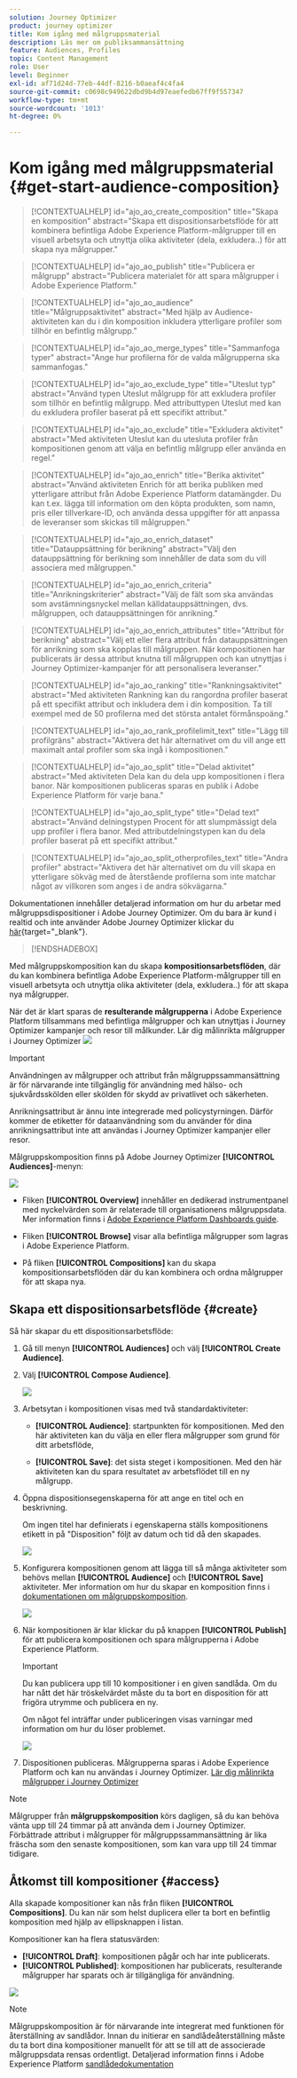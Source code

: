 ```yaml
---
solution: Journey Optimizer
product: journey optimizer
title: Kom igång med målgruppsmaterial
description: Läs mer om publiksammansättning
feature: Audiences, Profiles
topic: Content Management
role: User
level: Beginner
exl-id: af71d24d-77eb-44df-8216-b0aeaf4c4fa4
source-git-commit: c0698c949622dbd9b4d97eaefedb67ff9f557347
workflow-type: tm+mt
source-wordcount: '1013'
ht-degree: 0%

---
```


# Kom igång med målgruppsmaterial {#get-start-audience-composition}

>[!CONTEXTUALHELP]
>id="ajo_ao_create_composition"
>title="Skapa en komposition"
>abstract="Skapa ett dispositionsarbetsflöde för att kombinera befintliga Adobe Experience Platform-målgrupper till en visuell arbetsyta och utnyttja olika aktiviteter (dela, exkludera..) för att skapa nya målgrupper."

>[!CONTEXTUALHELP]
>id="ajo_ao_publish"
>title="Publicera er målgrupp"
>abstract="Publicera materialet för att spara målgrupper i Adobe Experience Platform."

>[!CONTEXTUALHELP]
>id="ajo_ao_audience"
>title="Målgruppsaktivitet"
>abstract="Med hjälp av Audience-aktiviteten kan du i din komposition inkludera ytterligare profiler som tillhör en befintlig målgrupp."

>[!CONTEXTUALHELP]
>id="ajo_ao_merge_types"
>title="Sammanfoga typer"
>abstract="Ange hur profilerna för de valda målgrupperna ska sammanfogas."

>[!CONTEXTUALHELP]
>id="ajo_ao_exclude_type"
>title="Uteslut typ"
>abstract="Använd typen Uteslut målgrupp för att exkludera profiler som tillhör en befintlig målgrupp. Med attributtypen Uteslut med kan du exkludera profiler baserat på ett specifikt attribut."

>[!CONTEXTUALHELP]
>id="ajo_ao_exclude"
>title="Exkludera aktivitet"
>abstract="Med aktiviteten Uteslut kan du utesluta profiler från kompositionen genom att välja en befintlig målgrupp eller använda en regel."

>[!CONTEXTUALHELP]
>id="ajo_ao_enrich"
>title="Berika aktivitet"
>abstract="Använd aktiviteten Enrich för att berika publiken med ytterligare attribut från Adobe Experience Platform datamängder. Du kan t.ex. lägga till information om den köpta produkten, som namn, pris eller tillverkare-ID, och använda dessa uppgifter för att anpassa de leveranser som skickas till målgruppen."

>[!CONTEXTUALHELP]
>id="ajo_ao_enrich_dataset"
>title="Datauppsättning för berikning"
>abstract="Välj den datauppsättning för berikning som innehåller de data som du vill associera med målgruppen."

>[!CONTEXTUALHELP]
>id="ajo_ao_enrich_criteria"
>title="Anrikningskriterier"
>abstract="Välj de fält som ska användas som avstämningsnyckel mellan källdatauppsättningen, dvs. målgruppen, och datauppsättningen för anrikning."

>[!CONTEXTUALHELP]
>id="ajo_ao_enrich_attributes"
>title="Attribut för berikning"
>abstract="Välj ett eller flera attribut från datauppsättningen för anrikning som ska kopplas till målgruppen. När kompositionen har publicerats är dessa attribut knutna till målgruppen och kan utnyttjas i Journey Optimizer-kampanjer för att personalisera leveranser."

>[!CONTEXTUALHELP]
>id="ajo_ao_ranking"
>title="Rankningsaktivitet"
>abstract="Med aktiviteten Rankning kan du rangordna profiler baserat på ett specifikt attribut och inkludera dem i din komposition. Ta till exempel med de 50 profilerna med det största antalet förmånspoäng."

>[!CONTEXTUALHELP]
>id="ajo_ao_rank_profilelimit_text"
>title="Lägg till profilgräns"
>abstract="Aktivera det här alternativet om du vill ange ett maximalt antal profiler som ska ingå i kompositionen."

<!-- [!CONTEXTUALHELP]
>id="ajo_ao_control_group_text"
>title="Control Group"
>abstract="Use control groups to isolate a portion of the profiles. This allows you to measure the impact of a marketing activity and make a comparison with the behavior of the rest of the population."-->

>[!CONTEXTUALHELP]
>id="ajo_ao_split"
>title="Delad aktivitet"
>abstract="Med aktiviteten Dela kan du dela upp kompositionen i flera banor. När kompositionen publiceras sparas en publik i Adobe Experience Platform för varje bana."

>[!CONTEXTUALHELP]
>id="ajo_ao_split_type"
>title="Delad text"
>abstract="Använd delningstypen Procent för att slumpmässigt dela upp profiler i flera banor. Med attributdelningstypen kan du dela profiler baserat på ett specifikt attribut."

>[!CONTEXTUALHELP]
>id="ajo_ao_split_otherprofiles_text"
>title="Andra profiler"
>abstract="Aktivera det här alternativet om du vill skapa en ytterligare sökväg med de återstående profilerna som inte matchar något av villkoren som anges i de andra sökvägarna."

Dokumentationen innehåller detaljerad information om hur du arbetar med målgruppsdispositioner i Adobe Journey Optimizer. Om du bara är kund i realtid och inte använder Adobe Journey Optimizer klickar du [här](https://experienceleague.adobe.com/docs/experience-platform/segmentation/ui/audience-composition.html){target="_blank"}.

>[!ENDSHADEBOX]

Med målgruppskomposition kan du skapa **kompositionsarbetsflöden**, där du kan kombinera befintliga Adobe Experience Platform-målgrupper till en visuell arbetsyta och utnyttja olika aktiviteter (dela, exkludera..) för att skapa nya målgrupper.

När det är klart sparas de **resulterande målgrupperna** i Adobe Experience Platform tillsammans med befintliga målgrupper och kan utnyttjas i Journey Optimizer kampanjer och resor till målkunder. Lär dig målinrikta målgrupper i Journey Optimizer
![](assets/audiences-process.png)

>[!IMPORTANT]
>
>Användningen av målgrupper och attribut från målgruppssammansättning är för närvarande inte tillgänglig för användning med hälso- och sjukvårdsskölden eller skölden för skydd av privatlivet och säkerheten.
>
>Anrikningsattribut är ännu inte integrerade med policystyrningen. Därför kommer de etiketter för dataanvändning som du använder för dina anrikningsattribut inte att användas i Journey Optimizer kampanjer eller resor.

Målgruppskomposition finns på Adobe Journey Optimizer **[!UICONTROL Audiences]**-menyn:

![](assets/audiences-browse.png)

* Fliken **[!UICONTROL Overview]** innehåller en dedikerad instrumentpanel med nyckelvärden som är relaterade till organisationens målgruppsdata. Mer information finns i [Adobe Experience Platform Dashboards guide](https://experienceleague.adobe.com/docs/experience-platform/dashboards/guides/segments.html).

* Fliken **[!UICONTROL Browse]** visar alla befintliga målgrupper som lagras i Adobe Experience Platform.

* På fliken **[!UICONTROL Compositions]** kan du skapa kompositionsarbetsflöden där du kan kombinera och ordna målgrupper för att skapa nya.

## Skapa ett dispositionsarbetsflöde {#create}

Så här skapar du ett dispositionsarbetsflöde:

1. Gå till menyn **[!UICONTROL Audiences]** och välj **[!UICONTROL Create Audience]**.

1. Välj **[!UICONTROL Compose Audience]**.

   ![](assets/audiences-create.png)

1. Arbetsytan i kompositionen visas med två standardaktiviteter:

   * **[!UICONTROL Audience]**: startpunkten för kompositionen. Med den här aktiviteten kan du välja en eller flera målgrupper som grund för ditt arbetsflöde,

   * **[!UICONTROL Save]**: det sista steget i kompositionen. Med den här aktiviteten kan du spara resultatet av arbetsflödet till en ny målgrupp.

1. Öppna dispositionsegenskaperna för att ange en titel och en beskrivning.

   Om ingen titel har definierats i egenskaperna ställs kompositionens etikett in på &quot;Disposition&quot; följt av datum och tid då den skapades.

   ![](assets/audiences-properties.png)

1. Konfigurera kompositionen genom att lägga till så många aktiviteter som behövs mellan **[!UICONTROL Audience]** och **[!UICONTROL Save]** aktiviteter. Mer information om hur du skapar en komposition finns i [dokumentationen om målgruppskomposition](https://experienceleague.adobe.com/en/docs/experience-platform/segmentation/ui/audience-composition).

   ![](assets/audiences-publish.png)

1. När kompositionen är klar klickar du på knappen **[!UICONTROL Publish]** för att publicera kompositionen och spara målgrupperna i Adobe Experience Platform.

   >[!IMPORTANT]
   >
   >Du kan publicera upp till 10 kompositioner i en given sandlåda. Om du har nått det här tröskelvärdet måste du ta bort en disposition för att frigöra utrymme och publicera en ny.

   Om något fel inträffar under publiceringen visas varningar med information om hur du löser problemet.

   ![](assets/audiences-alerts.png)

1. Dispositionen publiceras. Målgrupperna sparas i Adobe Experience Platform och kan nu användas i Journey Optimizer. [Lär dig målinrikta målgrupper i Journey Optimizer](../audience/about-audiences.md#segments-in-journey-optimizer)

>[!NOTE]
>
>Målgrupper från **målgruppskomposition** körs dagligen, så du kan behöva vänta upp till 24 timmar på att använda dem i Journey Optimizer. Förbättrade attribut i målgrupper för målgruppssammansättning är lika fräscha som den senaste kompositionen, som kan vara upp till 24 timmar tidigare.

## Åtkomst till kompositioner {#access}

Alla skapade kompositioner kan nås från fliken **[!UICONTROL Compositions]**. Du kan när som helst duplicera eller ta bort en befintlig komposition med hjälp av ellipsknappen i listan.

Kompositioner kan ha flera statusvärden:

* **[!UICONTROL Draft]**: kompositionen pågår och har inte publicerats.
* **[!UICONTROL Published]**: kompositionen har publicerats, resulterande målgrupper har sparats och är tillgängliga för användning.

![](assets/audiences-compositions.png)

>[!NOTE]
>
>Målgruppskomposition är för närvarande inte integrerat med funktionen för återställning av sandlådor. Innan du initierar en sandlådeåterställning måste du ta bort dina kompositioner manuellt för att se till att de associerade målgruppsdata rensas ordentligt. Detaljerad information finns i Adobe Experience Platform [sandlådedokumentation](https://experienceleague.adobe.com/docs/experience-platform/sandbox/ui/user-guide.html#delete-audience-compositions)

